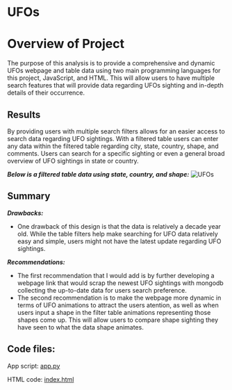 # UFOs
# **Overview of Project**

The purpose of this analysis is to provide a comprehensive and dynamic UFOs webpage and table data using two main programming languages for this project, JavaScript, and HTML. This will allow users to have multiple search features that will provide data regarding UFOs sighting and in-depth details of their occurrence.

## **Results**

By providing users with multiple search filters allows for an easier access to search data regarding UFO sightings. With a filtered table users can enter any data within the filtered table regarding city, state, country, shape, and comments. Users can search for a specific sighting or even a general broad overview of UFO sightings in state or country.

***Below is a filtered table data using state, country, and shape:***
![UFOs](https://user-images.githubusercontent.com/91576834/149639472-b32275a5-0df5-47d5-b77f-2da5b3396986.png)

## **Summary**

***Drawbacks:***

* One drawback of this design is that the data is relatively a decade year old. While the table filters help make searching for UFO data relatively easy and simple, users might not have the latest update regarding UFO sightings.

***Recommendations:***
* The first recommendation that I would add is by further developing a webpage link that would scrap the newest UFO sightings with mongodb collecting the up-to-date data for users search preference.
* The second recommendation is to make the webpage more dynamic in terms of UFO animations to attract the users atention, as well as when users input a shape in the filter table animations representing those shapes come up. This will allow users to compare shape sighting they have seen to what the data shape animates. 

## Code files:
App script: [app.py](app.py)

HTML code: [index.html](index.html)
